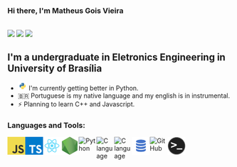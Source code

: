 ### Hi there, I'm Matheus Gois Vieira

<br>
<a href="https://www.linkedin.com/in/matheus-gois-vieira-10522817b/" target="_blank"><img src="https://img.shields.io/badge/-Matheus Gois-%230077B5?style=for-the-badge&logo=linkedin&logoColor=white" target="_blank"></a>
<a href = "mailto: matheusmaxi9.0@gmail.com"><img src="https://img.shields.io/badge/-matheusmaxi9.0@gmail.com-%23E4405F?style=for-the-badge&logo=gmail&logoColor=white" target="_blank"></a>
<a href="https://t.me/mathgvieira" target="_blank"><img src="https://img.shields.io/badge/-mathgvieira-%230077B5?style=for-the-badge&logo=telegram&logoColor=white" target="_blank"></a>

## I'm a undergraduate in Eletronics Engineering in University of Brasília

- <img  alt="Python" width="20px" src="https://raw.githubusercontent.com/github/explore/80688e429a7d4ef2fca1e82350fe8e3517d3494d/topics/python/python.png" /> I'm currently getting better in Python.
- 🇧🇷 Portuguese is my native language and my english is in instrumental.
- ⚡ Planning to learn C++ and Javascript.

### Languages and Tools:


<img align="left" alt="JavaScript" width="40px" src="https://raw.githubusercontent.com/github/explore/80688e429a7d4ef2fca1e82350fe8e3517d3494d/topics/javascript/javascript.png" />
<img align="left" alt="JavaScript" width="40px" src="https://raw.githubusercontent.com/github/explore/80688e429a7d4ef2fca1e82350fe8e3517d3494d/topics/typescript/typescript.png" />
<img align="left" alt="React" width="40px" src="https://raw.githubusercontent.com/github/explore/80688e429a7d4ef2fca1e82350fe8e3517d3494d/topics/react/react.png" />
<img align="left" alt="Node.js" width="40px" src="https://raw.githubusercontent.com/github/explore/80688e429a7d4ef2fca1e82350fe8e3517d3494d/topics/nodejs/nodejs.png" />
<img align="left" alt="Python" width="40px" src="https://raw.githubusercontent.com/gilbarbara/logos/e0babf54f7ac9127942111bf177f549b709a60be/logos/python.svg" />
<img align="left" alt="C language" width="40px" src="https://raw.githubusercontent.com/abranhe/programming-languages-logos/master/src/c/c.svg" />
<img align="left" alt="C language" width="40px" src="https://raw.githubusercontent.com/abranhe/programming-languages-logos/master/src/cpp/cpp.svg" />
<img align="left" alt="SQL" width="40px" src="https://raw.githubusercontent.com/github/explore/80688e429a7d4ef2fca1e82350fe8e3517d3494d/topics/sql/sql.png" />

<img align="left" alt="GitHub" width="40px" src="https://git-scm.com/images/logos/downloads/Git-Icon-1788C.png" />
<img align="left" alt="Terminal" width="40px" src="https://raw.githubusercontent.com/github/explore/80688e429a7d4ef2fca1e82350fe8e3517d3494d/topics/terminal/terminal.png" />

<br />
<br />

[linkedin]: https://www.linkedin.com/in/matheus-gois-vieira-10522817b/
